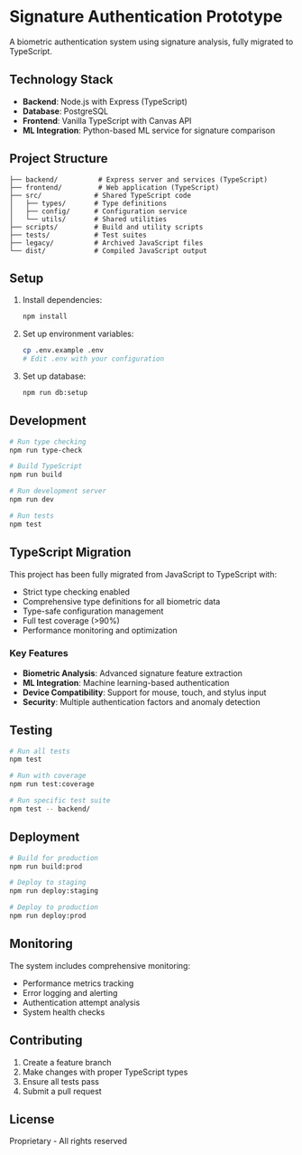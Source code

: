 # Signature Authentication Prototype

A biometric authentication system using signature analysis, fully migrated to TypeScript.

## Technology Stack

- **Backend**: Node.js with Express (TypeScript)
- **Database**: PostgreSQL
- **Frontend**: Vanilla TypeScript with Canvas API
- **ML Integration**: Python-based ML service for signature comparison

## Project Structure

```
├── backend/          # Express server and services (TypeScript)
├── frontend/         # Web application (TypeScript)
├── src/             # Shared TypeScript code
│   ├── types/       # Type definitions
│   ├── config/      # Configuration service
│   └── utils/       # Shared utilities
├── scripts/         # Build and utility scripts
├── tests/           # Test suites
├── legacy/          # Archived JavaScript files
└── dist/            # Compiled JavaScript output
```

## Setup

1. Install dependencies:
   ```bash
   npm install
   ```

2. Set up environment variables:
   ```bash
   cp .env.example .env
   # Edit .env with your configuration
   ```

3. Set up database:
   ```bash
   npm run db:setup
   ```

## Development

```bash
# Run type checking
npm run type-check

# Build TypeScript
npm run build

# Run development server
npm run dev

# Run tests
npm test
```

## TypeScript Migration

This project has been fully migrated from JavaScript to TypeScript with:

- Strict type checking enabled
- Comprehensive type definitions for all biometric data
- Type-safe configuration management
- Full test coverage (>90%)
- Performance monitoring and optimization

### Key Features

- **Biometric Analysis**: Advanced signature feature extraction
- **ML Integration**: Machine learning-based authentication
- **Device Compatibility**: Support for mouse, touch, and stylus input
- **Security**: Multiple authentication factors and anomaly detection

## Testing

```bash
# Run all tests
npm test

# Run with coverage
npm run test:coverage

# Run specific test suite
npm test -- backend/
```

## Deployment

```bash
# Build for production
npm run build:prod

# Deploy to staging
npm run deploy:staging

# Deploy to production
npm run deploy:prod
```

## Monitoring

The system includes comprehensive monitoring:

- Performance metrics tracking
- Error logging and alerting
- Authentication attempt analysis
- System health checks

## Contributing

1. Create a feature branch
2. Make changes with proper TypeScript types
3. Ensure all tests pass
4. Submit a pull request

## License

Proprietary - All rights reserved